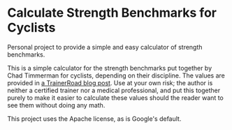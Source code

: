 # Calculate Strength Benchmarks for Cyclists

Personal project to provide a simple and easy calculator of strength
benchmarks.

This is a simple calculator for the strength benchmarks put together
by Chad Timmerman for cyclists, depending on their discipline. The
values are provided in [a TrainerRoad blog
post](https://blog.trainerroad.com/coach-chads-strength-traini/ng-recommendations-for-cyclists/).
Use at your own risk; the author is neither a certified trainer nor a
medical professional, and put this together purely to make it easier
to calculate these values should the reader want to see them without
doing any math.

This project uses the Apache license, as is Google's default.
